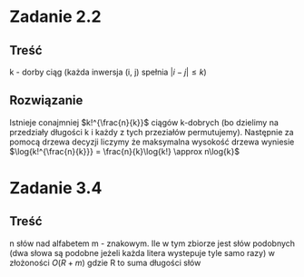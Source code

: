 # Zadanie 2.2
## Treść
k - dorby ciąg (każda inwersja (i, j) spełnia $|i - j| \leq k$)
## Rozwiązanie
Istnieje conajmniej $k!^{\frac{n}{k}}$ ciągów k-dobrych (bo dzielimy na przedziały długości k i każdy z tych przeziałów permutujemy). Następnie za pomocą drzewa decyzji liczymy że maksymalna wysokość drzewa wyniesie $\log{k!^{\frac{n}{k}}} = \frac{n}{k}\log{k!} \approx n\log{k}$

# Zadanie 3.4
## Treść
n słów nad alfabetem m - znakowym. Ile w tym zbiorze jest słów podobnych (dwa słowa są podobne jeżeli każda litera wystepuje tyle samo razy) w złożoności $O(R + m)$ gdzie R to suma długości słów